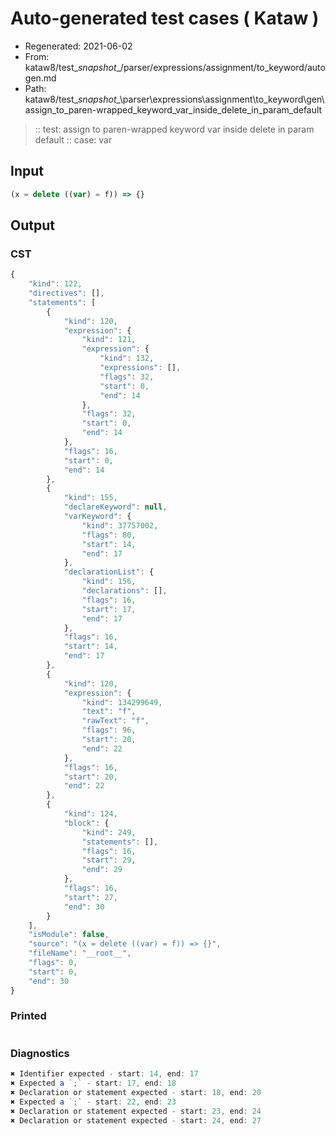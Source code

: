 # Auto-generated test cases ( Kataw )
- Regenerated: 2021-06-02
- From: kataw8/test\__snapshot__/parser/expressions/assignment/to_keyword/autogen.md
- Path: kataw8/test\__snapshot__\parser\expressions\assignment\to_keyword\gen\assign_to_paren-wrapped_keyword_var_inside_delete_in_param_default
> :: test: assign to paren-wrapped keyword var inside delete in param default
> :: case: var
## Input

`````js
(x = delete ((var) = f)) => {}
`````
## Output

### CST

```javascript
{
    "kind": 122,
    "directives": [],
    "statements": [
        {
            "kind": 120,
            "expression": {
                "kind": 121,
                "expression": {
                    "kind": 132,
                    "expressions": [],
                    "flags": 32,
                    "start": 0,
                    "end": 14
                },
                "flags": 32,
                "start": 0,
                "end": 14
            },
            "flags": 16,
            "start": 0,
            "end": 14
        },
        {
            "kind": 155,
            "declareKeyword": null,
            "varKeyword": {
                "kind": 37757002,
                "flags": 80,
                "start": 14,
                "end": 17
            },
            "declarationList": {
                "kind": 156,
                "declarations": [],
                "flags": 16,
                "start": 17,
                "end": 17
            },
            "flags": 16,
            "start": 14,
            "end": 17
        },
        {
            "kind": 120,
            "expression": {
                "kind": 134299649,
                "text": "f",
                "rawText": "f",
                "flags": 96,
                "start": 20,
                "end": 22
            },
            "flags": 16,
            "start": 20,
            "end": 22
        },
        {
            "kind": 124,
            "block": {
                "kind": 249,
                "statements": [],
                "flags": 16,
                "start": 29,
                "end": 29
            },
            "flags": 16,
            "start": 27,
            "end": 30
        }
    ],
    "isModule": false,
    "source": "(x = delete ((var) = f)) => {}",
    "fileName": "__root__",
    "flags": 0,
    "start": 0,
    "end": 30
}
```

### Printed

```javascript

```

### Diagnostics

```javascript
✖ Identifier expected - start: 14, end: 17
✖ Expected a `;` - start: 17, end: 18
✖ Declaration or statement expected - start: 18, end: 20
✖ Expected a `;` - start: 22, end: 23
✖ Declaration or statement expected - start: 23, end: 24
✖ Declaration or statement expected - start: 24, end: 27

```

